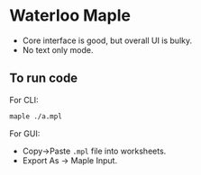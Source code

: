 # Waterloo Maple

- Core interface is good, but overall UI is bulky.
- No text only mode.

## To run code

For CLI:

```sh
maple ./a.mpl
```

For GUI:

- Copy->Paste `.mpl` file into worksheets.
- Export As -> Maple Input.
